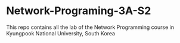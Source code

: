 # Network-Programing-3A-S2
This repo contains all the lab of the Network Programming course in Kyungpook National University, South Korea
